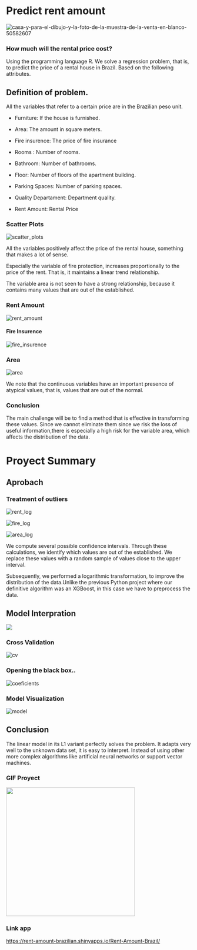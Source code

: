 # **Predict rent amount**



![casa-y-para-el-dibujo-y-la-foto-de-la-muestra-de-la-venta-en-blanco-50582607](https://user-images.githubusercontent.com/85312561/177014554-258a5bf5-24ca-4f40-8a09-28cf50b39a67.jpg)




### **How much will the rental price cost?**
Using the programming language R. We solve a regression problem, that is, to predict the price of a rental house in Brazil.
Based on the following attributes.

## Definition of problem.

All the variables that refer to a certain price are in the Brazilian peso unit.


* Furniture: If the house is furnished.

* Area: The amount in square meters.

* Fire insurence: The price of fire insurance

* Rooms : Number of rooms.

* Bathroom: Number of bathrooms.

* Floor: Number of floors of the apartment building.

* Parking Spaces: Number of parking spaces.

* Quality Departament: Department quality.

* Rent Amount: Rental Price

### **Scatter Plots**


![scatter_plots](https://user-images.githubusercontent.com/85312561/177007535-63d0c903-b94b-4abd-b7c3-fcd6869cf9b2.png)


All the variables positively affect the price of the rental house, something that makes a lot of sense.

Especially the variable of fire protection, increases proportionally to the price of the rent. That is, it maintains a linear trend relationship.

The variable area is not seen to have a strong relationship, because it contains many values that are out of the established.


### **Rent Amount**

![rent_amount](https://user-images.githubusercontent.com/85312561/177007284-b334465d-f385-4054-a132-fd29fe97703d.png)




#### **Fire Insurence**


![fire_insurence](https://user-images.githubusercontent.com/85312561/177007288-fa32b274-0846-458a-975c-ad3b85e1e728.png)


### **Area**


![area](https://user-images.githubusercontent.com/85312561/177007292-30f0b135-a411-44bc-a7a9-165f70129ab7.png)


We note that the continuous variables have an important presence of atypical values, that is, values that are out of the normal.



### **Conclusion**


The main challenge will be to find a method that is effective in transforming these values. Since we cannot eliminate them since we risk the loss of useful information,there is especially a high risk for the variable area, which affects the distribution of the data.





# **Proyect Summary**

## **Aprobach**


### **Treatment of outliers**

![rent_log](https://user-images.githubusercontent.com/85312561/177007896-4c2aa0fe-2a40-4b85-b831-9fb24e7ae00b.png)


![fire_log](https://user-images.githubusercontent.com/85312561/177007902-bebbf716-f954-4ba0-8c2b-9584b808123e.png)


![area_log](https://user-images.githubusercontent.com/85312561/177007908-81b1741c-146f-4e55-8dac-3e307d60efc4.png)


We compute several possible confidence intervals. Through these calculations, we identify which values are out of the established. We replace these values with a random sample of values close to the upper interval.

Subsequently, we performed a logarithmic transformation, to improve the distribution of the data.Unlike the previous Python project where our definitive algorithm was an XGBoost, in this case we have to preprocess the data.


## **Model Interpration**

<img src="https://aegis4048.github.io/images/featured_images/multiple_linear_regression_and_visualization.png"/>



### **Cross Validation**


![cv](https://user-images.githubusercontent.com/85312561/177008327-c49f35b2-e788-452c-a821-84f7540f4c71.png)


### **Opening the black box..**


![coeficients](https://user-images.githubusercontent.com/85312561/177014276-c6e9b2c3-8325-479c-a63f-0689093408d8.png)


### **Model Visualization**


![model](https://user-images.githubusercontent.com/85312561/177014385-8e206ddd-081c-412d-806a-bf3bcea121c9.png)



## **Conclusion**

The linear model in its L1 variant perfectly solves the problem. It adapts very well to the unknown data set, it is easy to interpret. Instead of using other more complex algorithms like artificial neural networks or support vector machines.


### GIF Proyect ###

<img src="https://media.giphy.com/media/E3nf3yBa7zFOgK2h2I/giphy.gif" width=350>

### Link app

 https://rent-amount-brazilian.shinyapps.io/Rent-Amount-Brazil/
